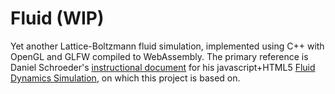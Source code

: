 # Fluid (WIP)
Yet another Lattice-Boltzmann fluid simulation, implemented using C++ with OpenGL and GLFW compiled to WebAssembly. The primary reference is Daniel Schroeder's [instructional document](http://physics.weber.edu/schroeder/javacourse/LatticeBoltzmann.pdf) for his javascript+HTML5 [Fluid Dynamics Simulation](https://physics.weber.edu/schroeder/fluids/), on which this project is based on.
